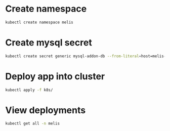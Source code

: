 
# Create namespace 
```bash
kubectl create namespace melis
```
# Create mysql secret
```bash
kubectl create secret generic mysql-addon-db --from-literal=host=melis-db --from-literal=password=c@ll1c0d3r  --from-literal=user=root  --from-literal=db=melisplatform
```
# Deploy app into cluster
```bash
kubectl apply -f k8s/
``` 
# View deployments 
```bash
kubectl get all -n melis
```